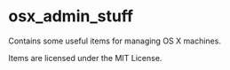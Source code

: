 # osx_admin_stuff
Contains some useful items for managing OS X machines.

Items are licensed under the MIT License.
